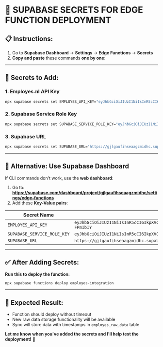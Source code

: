 # 🔑 SUPABASE SECRETS FOR EDGE FUNCTION DEPLOYMENT

## 📋 **Instructions:**
1. Go to **Supabase Dashboard** → **Settings** → **Edge Functions** → **Secrets**
2. **Copy and paste** these commands **one by one**:

---

## 🚀 **Secrets to Add:**

### **1. Employes.nl API Key**
```bash
npx supabase secrets set EMPLOYES_API_KEY="eyJhbGciOiJIUzI1NiIsInR5cCI6IkpXVCJ9.eyJzdWIiOiJhcnRlbUB0ZWRkeWtpZHMubmwiLCJqdGkiOiIxNjZkZjFlMi1kOWQzLTQ5MWQtYmE1My05M2YyNzk0YjYzOGIiLCJodHRwOi8vc2NoZW1hcy5taWNyb3NvZnQuY29tL3dzLzIwMDgvMDYvaWRlbnRpdHkvY2xhaW1zL3JvbGUiOiJDb21wYW55T3duZXIiLCJleHAiOjE3OTA0OTg4NDgsImlzcyI6Imh0dHBzOi8vYXBpLWRldi5lbXBsb3llcy5ubCIsImF1ZCI6Imh0dHBzOi8vYXBpLWRldi5lbXBsb3llcy5ubCJ9.bB7clTxWrcKM9CULkyjpgXgYtJscLAhlmXN-FPmIbIY"
```

### **2. Supabase Service Role Key**
```bash
npx supabase secrets set SUPABASE_SERVICE_ROLE_KEY="eyJhbGciOiJIUzI1NiIsInR5cCI6IkpXVCJ9.eyJpc3MiOiJzdXBhYmFzZSIsInJlZiI6ImdqbGdhdWZpaHNlYWFnem1pZGhjIiwicm9sZSI6InNlcnZpY2Vfcm9sZSIsImlhdCI6MTc1Njc5MDA0MywiZXhwIjoyMDcyMzY2MDQzfQ.VMV7A7Qi3xHERzThHVLACDbaC_ha00Fko5KqMIHa65Q"
```

### **3. Supabase URL**
```bash
npx supabase secrets set SUPABASE_URL="https://gjlgaufihseaagzmidhc.supabase.co"
```

---

## 🎯 **Alternative: Use Supabase Dashboard**

If CLI commands don't work, use the **web dashboard**:

1. Go to: **https://supabase.com/dashboard/project/gjlgaufihseaagzmidhc/settings/edge-functions**
2. Add these **Key-Value pairs**:

| Secret Name | Secret Value |
|-------------|--------------|
| `EMPLOYES_API_KEY` | `eyJhbGciOiJIUzI1NiIsInR5cCI6IkpXVCJ9.eyJzdWIiOiJhcnRlbUB0ZWRkeWtpZHMubmwiLCJqdGkiOiIxNjZkZjFlMi1kOWQzLTQ5MWQtYmE1My05M2YyNzk0YjYzOGIiLCJodHRwOi8vc2NoZW1hcy5taWNyb3NvZnQuY29tL3dzLzIwMDgvMDYvaWRlbnRpdHkvY2xhaW1zL3JvbGUiOiJDb21wYW55T3duZXIiLCJleHAiOjE3OTA0OTg4NDgsImlzcyI6Imh0dHBzOi8vYXBpLWRldi5lbXBsb3llcy5ubCIsImF1ZCI6Imh0dHBzOi8vYXBpLWRldi5lbXBsb3llcy5ubCJ9.bB7clTxWrcKM9CULkyjpgXgYtJscLAhlmXN-FPmIbIY` |
| `SUPABASE_SERVICE_ROLE_KEY` | `eyJhbGciOiJIUzI1NiIsInR5cCI6IkpXVCJ9.eyJpc3MiOiJzdXBhYmFzZSIsInJlZiI6ImdqbGdhdWZpaHNlYWFnem1pZGhjIiwicm9sZSI6InNlcnZpY2Vfcm9sZSIsImlhdCI6MTc1Njc5MDA0MywiZXhwIjoyMDcyMzY2MDQzfQ.VMV7A7Qi3xHERzThHVLACDbaC_ha00Fko5KqMIHa65Q` |
| `SUPABASE_URL` | `https://gjlgaufihseaagzmidhc.supabase.co` |

---

## ✅ **After Adding Secrets:**

**Run this to deploy the function:**
```bash
npx supabase functions deploy employes-integration
```

---

## 🎉 **Expected Result:**
- Function should deploy without timeout
- New raw data storage functionality will be available
- Sync will store data with timestamps in `employes_raw_data` table

**Let me know when you've added the secrets and I'll help test the deployment!** 🚀